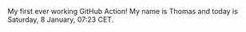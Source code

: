 My first ever working GitHub Action!
My name is Thomas and today is Saturday, 8 January, 07:23 CET. 
